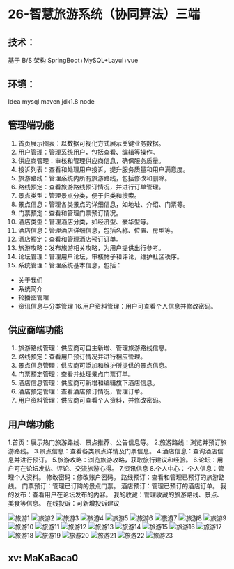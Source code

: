 # 26-智慧旅游系统（协同算法）三端      

## 技术： 
基于 B/S 架构 SpringBoot+MySQL+Layui+vue  
## 环境：
Idea mysql maven jdk1.8  node

## 管理端功能
1. 首页展示图表：以数据可视化方式展示关键业务数据。
2. 用户管理：管理系统用户，包括查看、编辑等操作。
3. 供应商管理：审核和管理供应商信息，确保服务质量。
4. 投诉列表：查看和处理用户投诉，提升服务质量和用户满意度。
5. 旅游路线：管理系统内所有旅游路线，包括修改和删除。
6. 路线预定：查看旅游路线预订情况，并进行订单管理。
7. 景点类型：管理景点分类，便于归类和搜索。
8. 景点信息：管理各类景点的详细信息，如地址、介绍、门票等。
9. 门票预定：查看和管理门票预订情况。
10. 酒店类型：管理酒店分类，如经济型、豪华型等。
11. 酒店信息：管理酒店详细信息，包括名称、位置、房型等。
12. 酒店预定：查看和管理酒店预订订单。
13. 旅游攻略：发布旅游相关攻略，为用户提供出行参考。
14. 论坛管理：管理用户论坛，审核帖子和评论，维护社区秩序。
15. 系统管理：管理系统基本信息，包括：
- 关于我们
- 系统简介
- 轮播图管理
- 资讯信息与分类管理
16.用户资料管理：用户可查看个人信息并修改密码。

## 供应商端功能
1. 旅游路线管理：供应商可自主新增、管理旅游路线信息。
2. 路线预定：查看用户预订情况并进行相应管理。
3. 景点信息管理：供应商可添加和维护所提供的景点信息。
4. 门票预定管理：查看并处理景点门票订单。
5. 酒店信息管理：供应商可新增和编辑旗下酒店信息。
6. 酒店预定管理：查看酒店预订情况，管理订单。
7. 用户资料管理：供应商可查看个人资料，并修改密码。

## 用户端功能
1.首页：展示热门旅游路线、景点推荐、公告信息等。
2.旅游路线：浏览并预订旅游路线。
3.景点信息：查看各类景点详情及门票信息。
4.酒店信息：查询酒店信息并进行预订。
5.旅游攻略：浏览旅游攻略，获取旅行建议和经验。
6.论坛：用户可在论坛发帖、评论、交流旅游心得。
7.资讯信息
8.个人中心：
个人信息：管理个人资料。
修改密码：修改账户密码。
路线预订：查看和管理已预订的旅游路线。
门票预订：管理已订购的景点门票。
酒店预订：管理已预订的酒店订单。
我的发布：查看用户在论坛发布的内容。
我的收藏：管理收藏的旅游路线、景点、美食等信息。
在线投诉：可新增投诉建议

![旅游1](https://yunzhuceshi.oss-cn-beijing.aliyuncs.com/typoraImg/旅游1.jpg)
![旅游2](https://yunzhuceshi.oss-cn-beijing.aliyuncs.com/typoraImg/旅游2.jpg)
![旅游3](https://yunzhuceshi.oss-cn-beijing.aliyuncs.com/typoraImg/旅游3.jpg)
![旅游4](https://yunzhuceshi.oss-cn-beijing.aliyuncs.com/typoraImg/旅游4.jpg)
![旅游5](https://yunzhuceshi.oss-cn-beijing.aliyuncs.com/typoraImg/旅游5.jpg)
![旅游6](https://yunzhuceshi.oss-cn-beijing.aliyuncs.com/typoraImg/旅游6.jpg)
![旅游7](https://yunzhuceshi.oss-cn-beijing.aliyuncs.com/typoraImg/旅游7.jpg)
![旅游8](https://yunzhuceshi.oss-cn-beijing.aliyuncs.com/typoraImg/旅游8.jpg)
![旅游9](https://yunzhuceshi.oss-cn-beijing.aliyuncs.com/typoraImg/旅游9.jpg)
![旅游10](https://yunzhuceshi.oss-cn-beijing.aliyuncs.com/typoraImg/旅游10.jpg)
![旅游11](https://yunzhuceshi.oss-cn-beijing.aliyuncs.com/typoraImg/旅游11.jpg)
![旅游12](https://yunzhuceshi.oss-cn-beijing.aliyuncs.com/typoraImg/旅游12.jpg)
![旅游13](https://yunzhuceshi.oss-cn-beijing.aliyuncs.com/typoraImg/旅游13.jpg)
![旅游14](https://yunzhuceshi.oss-cn-beijing.aliyuncs.com/typoraImg/旅游14.jpg)
![旅游15](https://yunzhuceshi.oss-cn-beijing.aliyuncs.com/typoraImg/旅游15.jpg)
![旅游16](https://yunzhuceshi.oss-cn-beijing.aliyuncs.com/typoraImg/旅游16.jpg)
![旅游17](https://yunzhuceshi.oss-cn-beijing.aliyuncs.com/typoraImg/旅游17.jpg)
![旅游18](https://yunzhuceshi.oss-cn-beijing.aliyuncs.com/typoraImg/旅游18.jpg)
![旅游19](https://yunzhuceshi.oss-cn-beijing.aliyuncs.com/typoraImg/旅游19.jpg)
![旅游20](https://yunzhuceshi.oss-cn-beijing.aliyuncs.com/typoraImg/旅游20.jpg)
![旅游21](https://yunzhuceshi.oss-cn-beijing.aliyuncs.com/typoraImg/旅游21.jpg)
![旅游22](https://yunzhuceshi.oss-cn-beijing.aliyuncs.com/typoraImg/旅游22.jpg)
![旅游23](https://yunzhuceshi.oss-cn-beijing.aliyuncs.com/typoraImg/旅游23.jpg)


## xv:  MaKaBaca0
